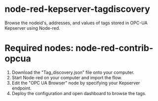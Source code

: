 # node-red-kepserver-tagdiscovery
Browse the nodeid's, addresses, and values of tags stored in OPC-UA Kepserver using Node-red.

# Required nodes: node-red-contrib-opcua

1. Download the "Tag_discovery.json" file onto your computer.
2. Start Node-red on your computer and import the flow.
3. Edit the "OPC UA Browser" node by specifying your Kepserver endpoint.
4. Deploy the configuration and open dashboard to browse the tags.
